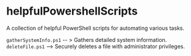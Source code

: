 # helpfulPowershellScripts
A collection of helpful PowerShell scripts for automating various tasks.


`gatherSystemInfo.ps1` -- > Gathers detailed system information.
`deleteFile.ps1` --> Securely deletes a file with administrator privileges.
